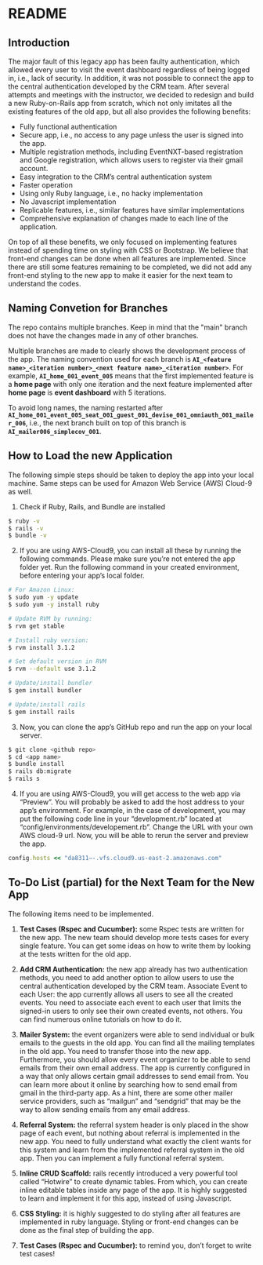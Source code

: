 # README

## Introduction

The major fault of this legacy app has been faulty authentication, which allowed every user to visit the event dashboard regardless of being logged in, i.e., lack of security. In addition, it was not possible to connect the app to the central authentication developed by the CRM team. After several attempts and meetings with the instructor, we decided to redesign and build a new Ruby-on-Rails app from scratch, which not only imitates all the existing features of the old app, but all also provides the following benefits:

* Fully functional authentication
* Secure app, i.e., no access to any page unless the user is signed into the app.
* Multiple registration methods, including EventNXT-based registration and Google registration, which allows users to register via their gmail account.
* Easy integration to the CRM’s central authentication system
* Faster operation
* Using only Ruby language, i.e., no hacky implementation
* No Javascript implementation
* Replicable features, i.e., similar features have similar implementations
* Comprehensive explanation of changes made to each line of the application.

On top of all these benefits, we only focused on implementing features instead of spending time on styling with CSS or Bootstrap. We believe that front-end changes can be done when all features are implemented. Since there are still some features remaining to be completed, we did not add any front-end styling to the new app to make it easier for the next team to understand the codes.


## Naming Convetion for Branches

The repo contains multiple branches. Keep in mind that the "main" branch does not have the changes made in any of other branches.

Multiple branches are made to clearly shows the development process of the app. The naming convention used for each branch is **`AI_<feature name>_<iteration number>_<next feature name>_<iteration number>`**. For example, **`AI_home_001_event_005`** means that the first implemented feature is a **home page** with only one iteration and the next feature implemented after **home page** is **event dashboard** with 5 iterations.

To avoid long names, the naming restarted after **`AI_home_001_event_005_seat_001_guest_001_devise_001_omniauth_001_mailer_006`**, i.e., the next branch built on top of this branch is **`AI_mailer006_simplecov_001`**.


## How to Load the new Application

The following simple steps should be taken to deploy the app into your local machine. Same steps can be used for Amazon Web Service (AWS) Cloud-9 as well.

1. Check if Ruby, Rails, and Bundle are installed

```sh
$ ruby -v
$ rails -v
$ bundle -v
```

2. If you are using AWS-Cloud9, you can install all these by running the following commands. Please make sure you’re not entered the app folder yet. Run the following command in your created environment, before entering your app’s local folder.

```sh
# For Amazon Linux:
$ sudo yum -y update
$ sudo yum -y install ruby

# Update RVM by running:
$ rvm get stable

# Install ruby version:
$ rvm install 3.1.2

# Set default version in RVM
$ rvm --default use 3.1.2

# Update/install bundler
$ gem install bundler

# Update/install rails
$ gem install rails
```

3. Now, you can clone the app’s GitHub repo and run the app on your local server.

```sh
$ git clone <github repo>
$ cd <app name>
$ bundle install
$ rails db:migrate
$ rails s
```

4. If you are using AWS-Cloud9, you will get access to the web app via “Preview”. You will probably be asked to add the host address to your app’s environment. For example, in the case of development, you may put the following code line in your “development.rb” located at “config/environments/developement.rb”. Change the URL with your own AWS cloud-9 url. Now, you will be able to rerun the server and preview the app.

```ruby
config.hosts << "da8311—-.vfs.cloud9.us-east-2.amazonaws.com"
```


## To-Do List (partial) for the Next Team for the New App

The following items need to be implemented.

1. **Test Cases (Rspec and Cucumber):** some Rspec tests are written for the new app. The new team should develop more tests cases for every single feature. You can get some ideas on how to write them by looking at the tests written for the old app.

2. **Add CRM Authentication:** the new app already has two authentication methods, you need to add another option to allow users to use the central authentication developed by the CRM team.
Associate Event to each User: the app currently allows all users to see all the created events. You need to associate each event to each user that limits the signed-in users to only see their own created events, not others. You can find numerous online tutorials on how to do it.

3. **Mailer System:** the event organizers were able to send individual or bulk emails to the guests in the old app. You can find all the mailing templates in the old app. You need to transfer those into the new app. Furthermore, you should allow every event organizer to be able to send emails from their own email address. The app is currently configured in a way that only allows certain gmail addresses to send email from. You can learn more about it online by searching how to send email from gmail in the third-party app. As a hint, there are some other mailer service providers, such as “mailgun” and “sendgrid” that may be the way to allow sending emails from any email address.

4. **Referral System:** the referral system header is only placed in the show page of each event, but nothing about referral is implemented in the new app. You need to fully understand what exactly the client wants for this system and learn from the implemented referral system in the old app. Then you can implement a fully functional referral system.

5. **Inline CRUD Scaffold:** rails recently introduced a very powerful tool called “Hotwire” to create dynamic tables. From which, you can create inline editable tables inside any page of the app. It is highly suggested to learn and implement it for this app, instead of using Javascript.

6. **CSS Styling:** it is highly suggested to do styling after all features are implemented in ruby language. Styling or front-end changes can be done as the final step of building the app.

7. **Test Cases (Rspec and Cucumber):** to remind you, don’t forget to write test cases!
